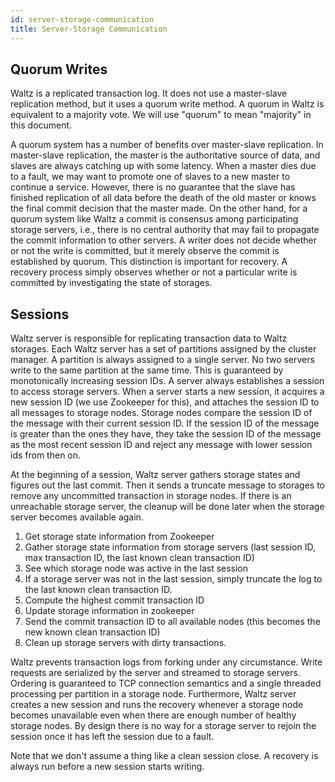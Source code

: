 ```yaml
---
id: server-storage-communication
title: Server-Storage Communication
---
```


## Quorum Writes

Waltz is a replicated transaction log. It does not use a master-slave replication method, but it uses a quorum write method. A quorum in Waltz is equivalent to a majority vote. We will use "quorum" to mean "majority" in this document.

A quorum system has a number of benefits over master-slave replication. In master-slave replication, the master is the authoritative source of data, and slaves are always catching up with some latency. When a master dies due to a fault, we may want to promote one of slaves to a new master to continue a service. However, there is no guarantee that the slave has finished replication of all data before the death of the old master or knows the final commit decision that the master made. On the other hand, for a quorum system like Waltz a commit is consensus among participating storage servers, i.e., there is no central authority that may fail to propagate the commit information to other servers. A writer does not decide whether or not the write is committed, but it merely observe the commit is established by quorum. This distinction is important for recovery. A recovery process simply observes whether or not a particular write is committed by investigating the state of storages.

## Sessions

Waltz server is responsible for replicating transaction data to Waltz storages. Each Waltz server has a set of partitions assigned by the cluster manager. A partition is always assigned to a single server. No two servers write to the same partition at the same time. This is guaranteed by monotonically increasing session IDs. A server always establishes a session to access storage servers. When a server starts a new session, it acquires a new session ID (we use Zookeeper for this), and attaches the session ID to all messages to storage nodes. Storage nodes compare the session ID of the message with their current session ID. If the session ID of the message is greater than the ones they have, they take the session ID of the message as the most recent session ID and reject any message with lower session ids from then on.

At the beginning of a session, Waltz server gathers storage states and figures out the last commit. Then it sends a truncate message to storages to remove any uncommitted transaction in storage nodes. If there is an unreachable storage server, the cleanup will be done later when the storage server becomes available again.

1. Get storage state information from Zookeeper
2. Gather storage state information from storage servers (last session ID, max transaction ID, the last known clean transaction ID)
3. See which storage node was active in the last session
4. If a storage server was not in the last session, simply truncate the log to the last known clean transaction ID.
5. Compute the highest commit transaction ID
6. Update storage information in zookeeper
7. Send the commit transaction ID to all available nodes (this becomes the new known clean transaction ID)
8. Clean up storage servers with dirty transactions.

Waltz prevents transaction logs from forking under any circumstance. Write requests are serialized by the server and streamed to storage servers. Ordering is guaranteed to TCP connection semantics and a single threaded processing per partition in a storage node. Furthermore, Waltz server creates a new session and runs the recovery whenever a storage node becomes unavailable even when there are enough number of healthy storage nodes. By design there is no way for a storage server to rejoin the session once it has left the session due to a fault.

Note that we don't assume a thing like a clean session close. A recovery is always run before a new session starts writing.
